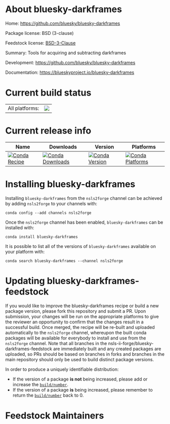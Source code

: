 About bluesky-darkframes
========================

Home: https://github.com/bluesky/bluesky-darkframes

Package license: BSD (3-clause)

Feedstock license: [BSD-3-Clause](https://github.com/nsls-ii-forge/bluesky-darkframes-feedstock/blob/master/LICENSE.txt)

Summary: Tools for acquiring and subtracting darkframes

Development: https://github.com/bluesky/bluesky-darkframes

Documentation: https://blueskyproject.io/bluesky-darkframes

Current build status
====================


<table><tr><td>All platforms:</td>
    <td>
      <a href="https://dev.azure.com/nsls2forge/nsls2forge/_build/latest?definitionId=158&branchName=master">
        <img src="https://dev.azure.com/nsls2forge/nsls2forge/_apis/build/status/bluesky-darkframes-feedstock?branchName=master">
      </a>
    </td>
  </tr>
</table>

Current release info
====================

| Name | Downloads | Version | Platforms |
| --- | --- | --- | --- |
| [![Conda Recipe](https://img.shields.io/badge/recipe-bluesky--darkframes-green.svg)](https://anaconda.org/nsls2forge/bluesky-darkframes) | [![Conda Downloads](https://img.shields.io/conda/dn/nsls2forge/bluesky-darkframes.svg)](https://anaconda.org/nsls2forge/bluesky-darkframes) | [![Conda Version](https://img.shields.io/conda/vn/nsls2forge/bluesky-darkframes.svg)](https://anaconda.org/nsls2forge/bluesky-darkframes) | [![Conda Platforms](https://img.shields.io/conda/pn/nsls2forge/bluesky-darkframes.svg)](https://anaconda.org/nsls2forge/bluesky-darkframes) |

Installing bluesky-darkframes
=============================

Installing `bluesky-darkframes` from the `nsls2forge` channel can be achieved by adding `nsls2forge` to your channels with:

```
conda config --add channels nsls2forge
```

Once the `nsls2forge` channel has been enabled, `bluesky-darkframes` can be installed with:

```
conda install bluesky-darkframes
```

It is possible to list all of the versions of `bluesky-darkframes` available on your platform with:

```
conda search bluesky-darkframes --channel nsls2forge
```




Updating bluesky-darkframes-feedstock
=====================================

If you would like to improve the bluesky-darkframes recipe or build a new
package version, please fork this repository and submit a PR. Upon submission,
your changes will be run on the appropriate platforms to give the reviewer an
opportunity to confirm that the changes result in a successful build. Once
merged, the recipe will be re-built and uploaded automatically to the
`nsls2forge` channel, whereupon the built conda packages will be available for
everybody to install and use from the `nsls2forge` channel.
Note that all branches in the nsls-ii-forge/bluesky-darkframes-feedstock are
immediately built and any created packages are uploaded, so PRs should be based
on branches in forks and branches in the main repository should only be used to
build distinct package versions.

In order to produce a uniquely identifiable distribution:
 * If the version of a package **is not** being increased, please add or increase
   the [``build/number``](https://conda.io/docs/user-guide/tasks/build-packages/define-metadata.html#build-number-and-string).
 * If the version of a package **is** being increased, please remember to return
   the [``build/number``](https://conda.io/docs/user-guide/tasks/build-packages/define-metadata.html#build-number-and-string)
   back to 0.

Feedstock Maintainers
=====================


